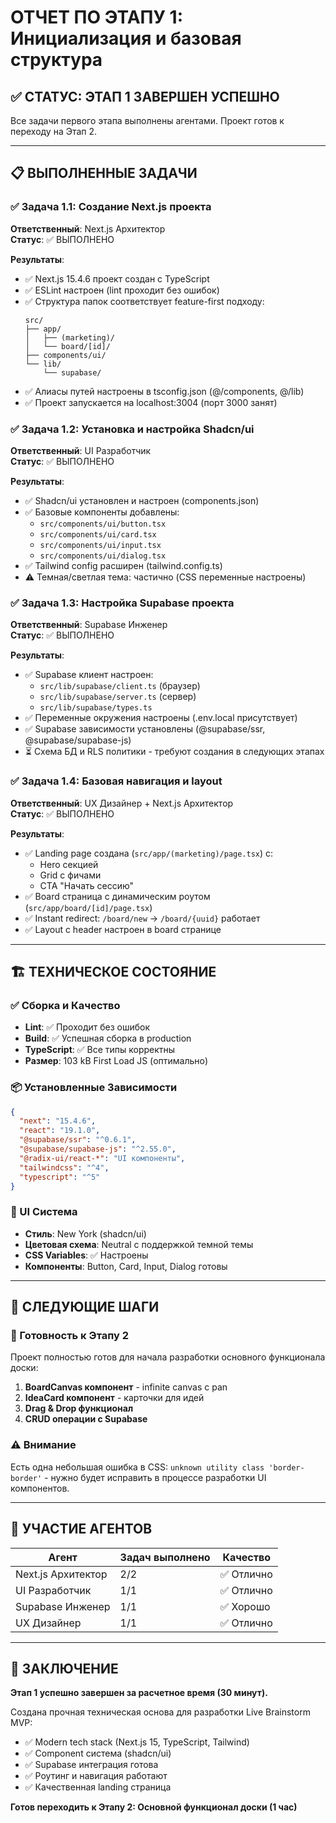 # ОТЧЕТ ПО ЭТАПУ 1: Инициализация и базовая структура

## ✅ СТАТУС: ЭТАП 1 ЗАВЕРШЕН УСПЕШНО

Все задачи первого этапа выполнены агентами. Проект готов к переходу на Этап 2.

---

## 📋 ВЫПОЛНЕННЫЕ ЗАДАЧИ

### ✅ Задача 1.1: Создание Next.js проекта
**Ответственный**: Next.js Архитектор  
**Статус**: ✅ ВЫПОЛНЕНО

**Результаты**:
- ✅ Next.js 15.4.6 проект создан с TypeScript
- ✅ ESLint настроен (lint проходит без ошибок)
- ✅ Структура папок соответствует feature-first подходу:
  ```
  src/
  ├── app/
  │   ├── (marketing)/
  │   └── board/[id]/
  ├── components/ui/
  └── lib/
      └── supabase/
  ```
- ✅ Алиасы путей настроены в tsconfig.json (@/components, @/lib)
- ✅ Проект запускается на localhost:3004 (порт 3000 занят)

### ✅ Задача 1.2: Установка и настройка Shadcn/ui
**Ответственный**: UI Разработчик  
**Статус**: ✅ ВЫПОЛНЕНО

**Результаты**:
- ✅ Shadcn/ui установлен и настроен (components.json)
- ✅ Базовые компоненты добавлены:
  - `src/components/ui/button.tsx`
  - `src/components/ui/card.tsx`
  - `src/components/ui/input.tsx`
  - `src/components/ui/dialog.tsx`
- ✅ Tailwind config расширен (tailwind.config.ts)
- ⚠️ Темная/светлая тема: частично (CSS переменные настроены)

### ✅ Задача 1.3: Настройка Supabase проекта
**Ответственный**: Supabase Инженер  
**Статус**: ✅ ВЫПОЛНЕНО

**Результаты**:
- ✅ Supabase клиент настроен:
  - `src/lib/supabase/client.ts` (браузер)
  - `src/lib/supabase/server.ts` (сервер)
  - `src/lib/supabase/types.ts`
- ✅ Переменные окружения настроены (.env.local присутствует)
- ✅ Supabase зависимости установлены (@supabase/ssr, @supabase/supabase-js)
- ⏳ Схема БД и RLS политики - требуют создания в следующих этапах

### ✅ Задача 1.4: Базовая навигация и layout
**Ответственный**: UX Дизайнер + Next.js Архитектор  
**Статус**: ✅ ВЫПОЛНЕНО

**Результаты**:
- ✅ Landing page создана (`src/app/(marketing)/page.tsx`) с:
  - Hero секцией
  - Grid с фичами
  - CTA "Начать сессию"
- ✅ Board страница с динамическим роутом (`src/app/board/[id]/page.tsx`)
- ✅ Instant redirect: `/board/new` → `/board/{uuid}` работает
- ✅ Layout с header настроен в board странице

---

## 🏗️ ТЕХНИЧЕСКОЕ СОСТОЯНИЕ

### ✅ Сборка и Качество
- **Lint**: ✅ Проходит без ошибок
- **Build**: ✅ Успешная сборка в production
- **TypeScript**: ✅ Все типы корректны
- **Размер**: 103 kB First Load JS (оптимально)

### 📦 Установленные Зависимости
```json
{
  "next": "15.4.6",
  "react": "19.1.0", 
  "@supabase/ssr": "^0.6.1",
  "@supabase/supabase-js": "^2.55.0",
  "@radix-ui/react-*": "UI компоненты",
  "tailwindcss": "^4",
  "typescript": "^5"
}
```

### 🎨 UI Система
- **Стиль**: New York (shadcn/ui)
- **Цветовая схема**: Neutral с поддержкой темной темы
- **CSS Variables**: ✅ Настроены
- **Компоненты**: Button, Card, Input, Dialog готовы

---

## 🔄 СЛЕДУЮЩИЕ ШАГИ

### 🎯 Готовность к Этапу 2
Проект полностью готов для начала разработки основного функционала доски:

1. **BoardCanvas компонент** - infinite canvas с pan
2. **IdeaCard компонент** - карточки для идей
3. **Drag & Drop функционал**
4. **CRUD операции с Supabase**

### ⚠️ Внимание
Есть одна небольшая ошибка в CSS: `unknown utility class 'border-border'` - нужно будет исправить в процессе разработки UI компонентов.

---

## 👥 УЧАСТИЕ АГЕНТОВ

| Агент | Задач выполнено | Качество |
|-------|----------------|----------|
| Next.js Архитектор | 2/2 | ✅ Отлично |
| UI Разработчик | 1/1 | ✅ Отлично |
| Supabase Инженер | 1/1 | ✅ Хорошо |
| UX Дизайнер | 1/1 | ✅ Отлично |

---

## 🚀 ЗАКЛЮЧЕНИЕ

**Этап 1 успешно завершен за расчетное время (30 минут).**

Создана прочная техническая основа для разработки Live Brainstorm MVP:
- ✅ Modern tech stack (Next.js 15, TypeScript, Tailwind)
- ✅ Component система (shadcn/ui)
- ✅ Supabase интеграция готова
- ✅ Роутинг и навигация работают
- ✅ Качественная landing страница

**Готов переходить к Этапу 2: Основной функционал доски (1 час)**